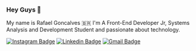 ### Hey Guys 👋

My name is Rafael Goncalves 🇧🇷
I'm A Front-End Developer Jr, Systems Analysis and Development Student and passionate about technology.


[![Instagram Badge](https://img.shields.io/badge/-ramosht_-E1306C?style=flat-square&logo=instagram&logoColor=white&link=https://www.instagram.com/rafaaelgoncalves/)](https://www.instagram.com/rafaaelgoncalves/)
[![Linkedin Badge](https://img.shields.io/badge/-Diego%20Fernandes-6633cc?style=flat-square&logo=Linkedin&logoColor=white&link=https://www.linkedin.com/in/rafaael-goncalves/)](https://www.linkedin.com/in/rafaael-goncalves/) 
[![Gmail Badge](https://img.shields.io/badge/-diego.schell.f@gmail.com-6633cc?style=flat-square&logo=Gmail&logoColor=white&link=mailto:diego.schell.f@gmail.com)](mailto:diego.schell.f@gmail.com)

<!--
**ralves-web/ralves-web** is a ✨ _special_ ✨ repository because its `README.md` (this file) appears on your GitHub profile.

Here are some ideas to get you started:

- 🔭 I’m currently working on ...
- 🌱 I’m currently learning ...
- 👯 I’m looking to collaborate on ...
- 🤔 I’m looking for help with ...
- 💬 Ask me about ...
- 📫 How to reach me: ...
- 😄 Pronouns: ...
- ⚡ Fun fact: ...
-->

